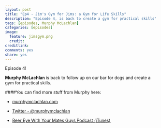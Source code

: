 ```yaml
---
layout: post
title: "Ep4 - Jim's Gym for Jims: a Gym for Life Skills"
description: "Episode 4, is back to create a gym for practical skills"
tags: [episodes, Murphy McLachlan]
categories: [episodes]
image:
  feature: jimsgym.png
  credit:
creditlink:
comments: yes
share: yes
---
```


Episode 4!

**Murphy McLachlan** is back to follow up on our bar for dogs and create a gym for practical skills.


####You can find more stuff from Murphy here:

+ [murphymclachlan.com](http://www.murphymclachlan.com)

+ [Twitter - @murphymclachlan](http://twitter.com/murphymclachlan)

+ [Beer Eye With Your Mates Guys Podcast (iTunes)](https://itunes.apple.com/au/podcast/beer-eye-with-your-mates-guys/id1017716252?mt=2)
